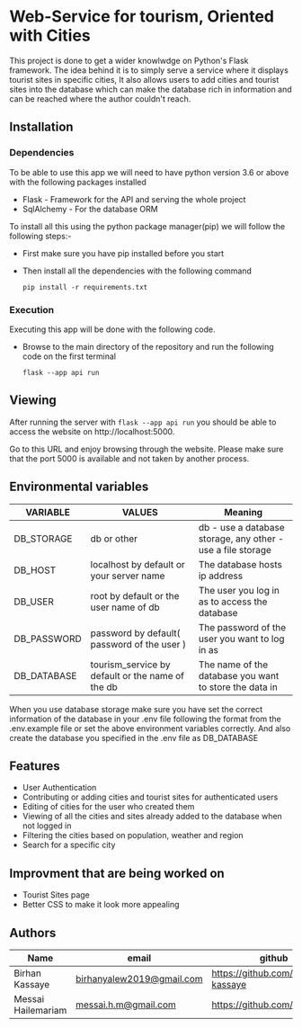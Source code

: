 # Web-Service for tourism, Oriented with Cities

This project is done to get a wider knowlwdge on Python's Flask framework. The idea behind it is to simply serve a service where it displays tourist sites in specific cities, It also allows users to add cities and tourist sites into the database which can make the database rich in information and can be reached where the author couldn't reach.

## Installation

### Dependencies

To be able to use this app we will need to have python version 3.6 or above with the following packages installed

- Flask - Framework for the API and serving the whole project
- SqlAlchemy - For the database ORM

To install all this using the python package manager(pip) we will follow the following steps:-

- First make sure you have pip installed before you start
- Then install all the dependencies with the following command

  `pip install -r requirements.txt`

### Execution

Executing this app will be done with the following code.

- Browse to the main directory of the repository and run the following code on the first terminal

  `flask --app api run`

## Viewing

After running the server with `flask --app api run` you should be able to access the website on http://localhost:5000.

Go to this URL and enjoy browsing through the website. Please make sure that the port 5000 is available and not taken by another process.

## Environmental variables

| VARIABLE    | VALUES                                           | Meaning                                                     |
| ----------- | ------------------------------------------------ | ----------------------------------------------------------- |
| DB_STORAGE  | db or other                                      | db - use a database storage, any other - use a file storage |
| DB_HOST     | localhost by default or your server name         | The database hosts ip address                               |
| DB_USER     | root by default or the user name of db           | The user you log in as to access the database               |
| DB_PASSWORD | password by default( password of the user )      | The password of the user you want to log in as              |
| DB_DATABASE | tourism_service by default or the name of the db | The name of the database you want to store the data in      |

When you use database storage make sure you have set the correct information of the database in your .env file following the format from the .env.example file or set the above environment variables correctly. And also create the database you specified in the .env file as DB_DATABASE

## Features

- User Authentication
- Contributing or adding cities and tourist sites for authenticated users
- Editing of cities for the user who created them
- Viewing of all the cities and sites already added to the database when not logged in
- Filtering the cities based on population, weather and region
- Search for a specific city

## Improvment that are being worked on

- Tourist Sites page
- Better CSS to make it look more appealing

## Authors

| Name               | email                     | github                            |
| ------------------ | ------------------------- | --------------------------------- |
| Birhan Kassaye     | birhanyalew2019@gmail.com | https://github.com/birhan-kassaye |
| Messai Hailemariam | messai.h.m@gmail.com      | https://github.com/hmmessai       |
